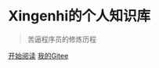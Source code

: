 [//]: # (![logo]&#40;_media/icon.svg&#41;)

# Xingenhi的个人知识库

> 苦逼程序员的修炼历程



[开始阅读](README.md)
[我的Gitee](https://gitee.com/xingenhi)